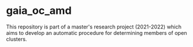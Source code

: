 # gaia_oc_amd
This repository is part of a master's research project (2021-2022) which aims to develop an automatic procedure for determining members of open clusters.

